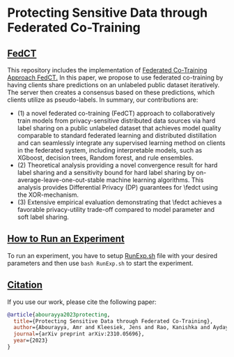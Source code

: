 # Protecting Sensitive Data through Federated Co-Training

## [FedCT](#FedCT)
This repository includes the implementation of [Federated Co-Training Approach FedCT.](https://arxiv.org/pdf/2310.05696.pdf) In this paper, we propose to use federated co-training by having clients share predictions on an unlabeled public dataset iteratively. The server then creates a consensus based on these predictions, which clients utilize as pseudo-labels. In summary, our contributions are:

- (1) a novel federated co-training (FedCT) approach to collaboratively train models from privacy-sensitive distributed data sources via hard label sharing on a public unlabeled dataset that achieves model quality comparable to standard federated learning and distributed distillation and can seamlessly integrate any supervised learning method on clients in the federated system, including interpretable models, such as XGboost, decision trees, Random forest, and rule ensembles.
- (2) Theoretical analysis providing a novel convergence result for hard label sharing and a sensitivity bound for hard label sharing by on-average-leave-one-out-stable machine learning algorithms. This analysis provides Differential Privacy (DP) guarantees for \fedct using the XOR-mechanism.
- (3) Extensive empirical evaluation demonstrating that \fedct achieves a favorable privacy-utility trade-off compared to model parameter and soft label sharing.



## [How to Run an Experiment](#How-to-Run-an-Experiment)
To run an experiment, you have to setup [RunExp.sh](https://github.com/kampmichael/distributedcotraining/blob/main/RunExp.sh) file with your desired parameters and then use `bash RunExp.sh` to start the experiment.

## [Citation](#citation)
If you use our work, please cite the following paper:

```bibtex
@article{abourayya2023protecting,
  title={Protecting Sensitive Data through Federated Co-Training},
  author={Abourayya, Amr and Kleesiek, Jens and Rao, Kanishka and Ayday, Erman and Rao, Bharat and Webb, Geoff and Kamp, Michael},
  journal={arXiv preprint arXiv:2310.05696},
  year={2023}
}



